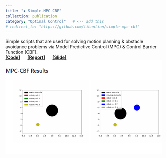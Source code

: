 ```yaml
---
title: "▪ Simple-MPC-CBF"
collection: publication
category: "Optimal Control"   # <-- add this
# redirect_to: "https://github.com/lihanlian/simple-mpc-cbf"
---
```

Simple scripts that are used for solving motion planning & obstacle avoidance problems via Model Predictive Control (MPC) & Control Barrier Function (CBF).<br/> 
<i class="fa-brands fa-github"></i> [**[Code]**](https://github.com/lihanlian/simple-mpc-cbf) &nbsp;&nbsp;&nbsp;&nbsp;
<i class="fa-solid fa-file"></i> [**[Report]**](/files/report-simple-mpc-cbf.pdf) &nbsp;&nbsp;&nbsp;&nbsp;
<i class="fa-solid fa-file"></i> [**[Slide]**](/files/presentation-simple-mpc-cbf.pdf) <br>
<img src='/images/project-simple-mpc-cbf.gif'>